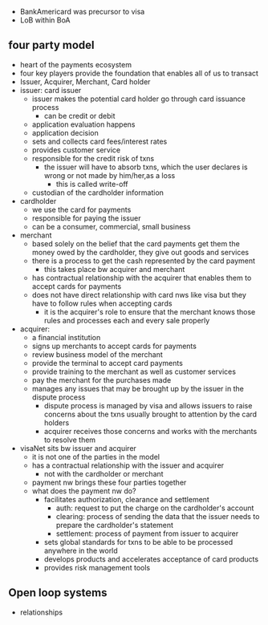 - BankAmericard was precursor to visa
- LoB within BoA
## four party model
- heart of the payments ecosystem
- four key players provide the foundation that enables all of us to transact
- Issuer, Acquirer, Merchant, Card holder
- issuer: card issuer
	- issuer makes the potential card holder go through card issuance process
		- can be credit or debit
	 - application evaluation happens
	 - application decision
	 - sets and collects card fees/interest rates
	 - provides customer service
	 - responsible for the credit risk of txns
		 - the issuer will have to absorb txns, which the user declares is wrong or not made by him/her,as a loss 
			 - this is called write-off
	 - custodian of the cardholder information
- cardholder
	- we use the card for payments
	- responsible for paying the issuer
	- can be a consumer, commercial, small business
- merchant
	- based solely on the belief that the card payments get them the money owed by the cardholder, they give out goods and services
	- there is a process to get the cash represented by the card payment
		- this takes place bw acquirer and merchant
	- has contractual relationship with the acquirer that enables them to accept cards for payments
	- does not have direct relationship with card nws like visa but they have to follow rules when accepting cards
		- it is the acquirer's role to ensure that the merchant knows those rules and processes each and every sale properly
- acquirer: 
	- a financial institution
	- signs up merchants to accept cards for payments
	- review business model of the merchant
	- provide the terminal to accept card payments
	- provide training to the merchant as well as customer services
	- pay the merchant for the purchases made
	- manages any issues that may be brought up by the issuer in the dispute process
		- dispute process is managed by visa and allows issuers to raise concerns about the txns usually brought to attention by the card holders
		- acquirer receives those concerns and works with the merchants to resolve them
- visaNet sits bw issuer and acquirer
	- it is not one of the parties in the model
	- has a contractual relationship with the issuer and acquirer
		- not with the cardholder or merchant
	- payment nw brings these four parties together
	- what does the payment nw do?
		- facilitates authorization, clearance and settlement
			- auth: request to put the charge on the cardholder's account
			- clearing: process of sending the data that the issuer needs to prepare the cardholder's statement
			- settlement: process of payment from issuer to acquirer
		- sets global standards for txns to be able to be processed anywhere in the world
		- develops products and accelerates acceptance of card products
		- provides risk management tools

## Open loop systems
- relationships